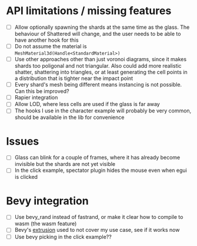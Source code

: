 # API limitations / missing features

- [ ] Allow optionally spawning the shards at the same time as the glass. The behaviour of Shattered will change, and the user needs to be able to have another hook for this
- [ ] Do not assume the material is `MeshMaterial3d(Handle<StandardMaterial>)`
- [ ] Use other approaches other than just voronoi diagrams, since it makes shards too poligonal and not triangular. Also could add more realistic shatter, shattering into triangles, or at least generating the cell points in a distribution that is tighter near the impact point
- [ ] Every shard's mesh being different means instancing is not possible. Can this be improved?
- [ ] Rapier integration
- [ ] Allow LOD, where less cells are used if the glass is far away
- [ ] The hooks I use in the character example will probably be very common, should be available in the lib for convenience

# Issues

- [ ] Glass can blink for a couple of frames, where it has already become invisible but the shards are not yet visible
- [ ] In the click example, spectator plugin hides the mouse even when egui is clicked

# Bevy integration

- [ ] Use bevy_rand instead of fastrand, or make it clear how to compile to wasm (the wasm feature)
- [ ] Bevy's [extrusion](https://docs.rs/bevy/latest/bevy/render/mesh/trait.Extrudable.html) used to not cover my use case, see if it works now
- [ ] Use bevy picking in the click example??
